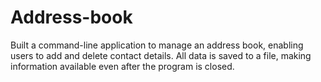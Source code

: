 # Address-book
Built a command-line application to manage an address book, enabling users to add and delete contact details. All data is saved to a file, making information available even after the program is closed.
